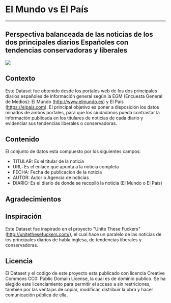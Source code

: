 # El Mundo vs El País

***

## Perspectiva balanceada de las noticias de los dos principales diarios Españoles con tendencias conservadoras y liberales

![](https://upload.wikimedia.org/wikipedia/commons/3/32/Peri%C3%B3dicosespa%C3%B1olesysustendenciaspol%C3%ADticas.jpg)

## Contexto

Este Dataset fue obtenido desde los portales web de los dos principales diarios españoles de información general según la EGM (Encuesta General de Medios): El Mundo (http://www.elmundo.es) y El País (https://elpais.com). El principal objetivo es poner a disposición los datos minados de ambos portales, para que los ciudadanos pueda contrastar la información publicada en los titulares de noticias de cada diario y evidenciar sus tendencias liberales o conservadoras.

## Contenido

El conjunto de datos esta compuesto por los siguientes campos:

* TITULAR: Es el titular de la noticia
* URL: Es el enlace que apunta a la noticia completa
* FECHA: Fecha de publicacion de la noticia
* AUTOR: Autor o Agencia de noticias
* DIARIO: Es el diario de donde se recopiló la noticia (El Mundo o El País)

## Agradecimientos

## Inspiración

Este Dataset fue inspirado en el proyecto "Unite These Fuckers" (http://unitethesefuckers.com/), el cual hace un paralelo de las noticias de los principales diarios de habla inglesa, de tendencias liberales y conservadoras.

## Licencia

El Dataset y el codigo de este proyecto esta publicado con licencia Creative Commons CC0: Public Domain License, la cual es de dominio publico. Se ha elegido este licenciamiento para permitir el acceso a sin restriciones, también por las ventajas de copiar, modificar, distribuir la obra y hacer comunicación pública de ella.
